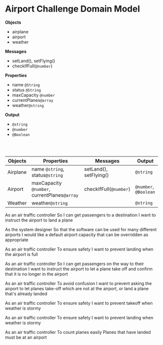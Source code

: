 # Airport Challenge Domain Model

**Objects**
- airplane
- airport
- weather
  
  

**Messages**

- setLand(), setFlying()
- checkIfFull(`@number`)
  
**Properties**

- name `@String`
- status `@String`
- maxCapacity `@number`
- currentPlanes`@array`
- weather`@string`  
  
**Output**

- `@string`
- `@number`
- `@Boolean` 
  
<br><br>

| Objects  | Properties                                   | Messages               | Output                |
| -------- | -------------------------------------------- | ---------------------- | --------------------- |
| Airplane | name `@string`, status`@string`              | setLand(), setFlying() | `@string`             |
| Airport  | maxCapacity `@number`, currentPlanes`@array` | checkIfFull(`@number`) | `@number`, `@Boolean` |
| Weather  | weather`@string`                             |                        | `@string`             |

As an air traffic controller
So I can get passengers to a destination
I want to instruct the airport to land a plane

As the system designer
So that the software can be used for many different airports
I would like a default airport capacity that can be overridden as appropriate

As an air traffic controller
To ensure safety
I want to prevent landing when the airport is full

As an air traffic controller
So I can get passengers on the way to their destination
I want to instruct the airport to let a plane take off and confirm that it is no longer in the airport

As an air traffic controller
To avoid confusion
I want to prevent asking the airport to let planes take-off which are not at the airport, or land a plane that's already landed

As an air traffic controller
To ensure safety
I want to prevent takeoff when weather is stormy

As an air traffic controller
To ensure safety
I want to prevent landing when weather is stormy

As an air traffic controller
To count planes easily
Planes that have landed must be at an airport